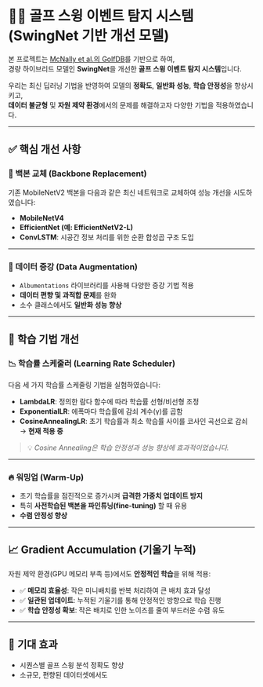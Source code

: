 # 🏌️‍♂️ 골프 스윙 이벤트 탐지 시스템 (SwingNet 기반 개선 모델)

본 프로젝트는 [McNally et al.의 GolfDB](https://github.com/wmcnally/golfdb)를 기반으로 하여,  
경량 하이브리드 모델인 **SwingNet**을 개선한 **골프 스윙 이벤트 탐지 시스템**입니다.

우리는 최신 딥러닝 기법을 반영하여 모델의 **정확도**, **일반화 성능**, **학습 안정성**을 향상시키고,  
**데이터 불균형** 및 **자원 제약 환경**에서의 문제를 해결하고자 다양한 기법을 적용하였습니다.

---

## ✅ 핵심 개선 사항

### 📌 백본 교체 (Backbone Replacement)

기존 MobileNetV2 백본을 다음과 같은 최신 네트워크로 교체하여 성능 개선을 시도하였습니다:

- **MobileNetV4**
- **EfficientNet (예: EfficientNetV2-L)**
- **ConvLSTM**: 시공간 정보 처리를 위한 순환 합성곱 구조 도입

---

### 🧪 데이터 증강 (Data Augmentation)

- `Albumentations` 라이브러리를 사용해 다양한 증강 기법 적용
- **데이터 편향 및 과적합 문제**를 완화
- 소수 클래스에서도 **일반화 성능 향상**

---

## 🔁 학습 기법 개선

### 📉 학습률 스케줄러 (Learning Rate Scheduler)

다음 세 가지 학습률 스케줄링 기법을 실험하였습니다:

- **LambdaLR**: 정의한 람다 함수에 따라 학습률 선형/비선형 조정  
- **ExponentialLR**: 에폭마다 학습률에 감쇠 계수(γ)를 곱함  
- **CosineAnnealingLR**: 초기 학습률과 최소 학습률 사이를 코사인 곡선으로 감쇠  
  → **현재 적용 중**

> 💡 *Cosine Annealing은 학습 안정성과 성능 향상에 효과적이었습니다.*

---

### 🔥 워밍업 (Warm-Up)

- 초기 학습률을 점진적으로 증가시켜 **급격한 가중치 업데이트 방지**
- 특히 **사전학습된 백본을 파인튜닝(fine-tuning)** 할 때 유용
- **수렴 안정성 향상**

---

## 📈 Gradient Accumulation (기울기 누적)

자원 제약 환경(GPU 메모리 부족 등)에서도 **안정적인 학습**을 위해 적용:

- ✅ **메모리 효율성**: 작은 미니배치를 반복 처리하여 큰 배치 효과 달성  
- ✅ **일관된 업데이트**: 누적된 기울기를 통해 안정적인 방향으로 학습 진행  
- ✅ **학습 안정성 확보**: 작은 배치로 인한 노이즈를 줄여 부드러운 수렴 유도  

---

## 🚀 기대 효과

- 시퀀스별 골프 스윙 분석 정확도 향상  
- 소규모, 편향된 데이터셋에서도
